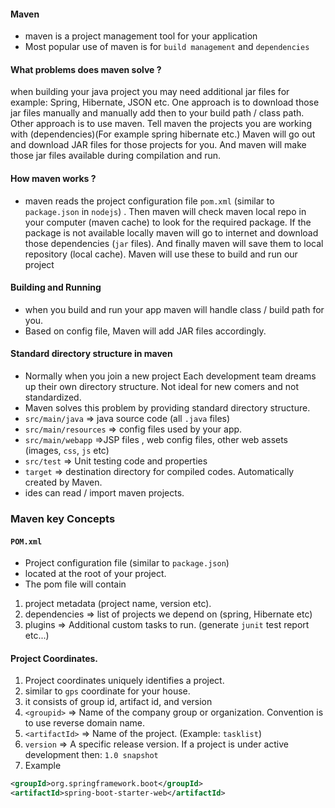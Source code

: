 #### Maven
- maven is a project management tool for your application
- Most popular use of maven is for `build management` and `dependencies`
#### What problems does maven solve ?
when building your java project you may need additional jar files for example: Spring, Hibernate, JSON etc. One approach is to download those jar files manually and manually add then to your build path / class path.
Other approach is to use maven. Tell maven the projects you are working with (dependencies)(For example spring hibernate etc.) Maven will go out and download JAR files for those projects for you.  And maven will make those jar files available during compilation and run. 
#### How maven works ?
- maven reads the project configuration file `pom.xml` (similar to `package.json` in `nodejs`) . Then maven will check maven local repo in your computer (maven cache) to look for the required package. If the package is not available locally maven will go to internet and download those dependencies (`jar` files). And finally maven will save them to local repository (local cache). Maven will use these to build and run our project
#### Building and Running
- when you build and run your app maven will handle class / build path for you. 
- Based on config file, Maven will add JAR files accordingly.

#### Standard directory structure in maven
- Normally when you join a new project Each development team dreams up their own directory structure. Not ideal for new comers and not standardized.
- Maven solves this problem by providing standard directory structure.
- `src/main/java` => java source code (all `.java` files)
- `src/main/resources` => config files used by your app.
- `src/main/webapp` =>JSP files , web config files, other web assets (images, `css`, `js` etc)
- `src/test` => Unit testing code and properties
- `target` => destination directory for compiled codes. Automatically created by Maven.
- ides can read / import maven projects. 
### Maven key Concepts
#### `POM.xml`
- Project configuration file (similar to `package.json`)
- located at the root of your project.
- The pom file will contain 
1. project metadata (project name, version etc).
2. dependencies => list of projects we depend on (spring, Hibernate etc)
3. plugins => Additional custom tasks to run. (generate `junit` test report etc...)

#### Project Coordinates.
1. Project coordinates uniquely identifies a project.
2. similar to `gps` coordinate for your house.
3. it consists of group id, artifact id, and version
4. `<groupid>` => Name of the company group or organization. Convention is to use reverse domain name.
5. `<artifactId>` => Name of the project. (Example: `tasklist`)
6. `version` => A specific release version. If a project is under active development then: `1.0 snapshot`
7. Example
```xml
<groupId>org.springframework.boot</groupId>  
<artifactId>spring-boot-starter-web</artifactId>
```

